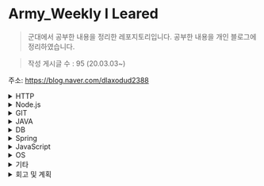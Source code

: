 # Army_Weekly I Leared
>군대에서 공부한 내용을 정리한 레포지토리입니다.
공부한 내용을 개인 블로그에 정리하였습니다.

>작성 게시글 수 : 95  (20.03.03~)

주소: https://blog.naver.com/dlaxodud2388
<details>
<summary>HTTP</summary>
<div markdown="1">
  
## 1. HTTP
URL 문법과 구조, 단축 URL : https://blog.naver.com/dlaxodud2388/221902637855  

TCP 커넥션 - TCP세그먼트와 IP 패킷 : https://blog.naver.com/dlaxodud2388/221909155973

TCP 커넥션 - TCP 커넥션 유지 : https://blog.naver.com/dlaxodud2388/221909561025 

HTTP 트랜잭션 지연과 커넥션 관리: https://blog.naver.com/dlaxodud2388/221911833454

HTTP/1.0+의 Keep-Alive 커넥션, HTTP/1.1의 지속 커넥션과 파이프라인 커넥션: https://blog.naver.com/dlaxodud2388/221914655332

쿠키 - 세션쿠키(Session Cookie), 지속쿠키(Persistent Cookie) : https://blog.naver.com/dlaxodud2388/221917137726

[HTTP] 콘텐츠 인코딩(Content-Encoding), Accept-Encoding 헤더 : https://blog.naver.com/dlaxodud2388/221928144324

[HTTP] 전송 인코딩과 청크 인코딩 : https://m.blog.naver.com/dlaxodud2388/221929856397

HTTP 응답코드 413(PayloadTooLargeError: request entity too large) 원인, 해결 : https://dlaxodud2388.blog.me/222007509565

[HTTP] TCP커넥션의 핸드셰이크와 TCP커넥션 핸드셰이크의 지연 : https://dlaxodud2388.blog.me/222034025759

[HTTP] 편승(piggyback)확인응답과 확인 응답 지연 : https://dlaxodud2388.blog.me/222034044640

[HTTP] TCP의 느린 시작 : https://dlaxodud2388.blog.me/222034054487

[HTTP] 504 Gateway Timeout을 발생시킬 수 있는 Keep-Alive와 멍청한(dumb) 프락시 : https://dlaxodud2388.blog.me/222042540929

HTTP 응답코드 404 (Not Found) 오류 : https://dlaxodud2388.blog.me/222094707066

[HTTP] 같은 리소스를 새로고침하면 왜 상태코드가 200이 아닌 304가 나올까? (HTTP상태코드 200과 304의 차이점) : https://dlaxodud2388.blog.me/222096928136

  
</div>
</details>


<details>
<summary>Node.js</summary>
<div markdown="1">
  
## 2. Node.js
[Node.js] Cheerio-httpcli와 jsdom을 이용한 간단한 크롤링 : https://blog.naver.com/dlaxodud2388/221964793185
  
[Node.js] 서버사이드 템플릿 엔진 EJS : https://blog.naver.com/dlaxodud2388/222111402593
  
[Node.js] bcryptjs모듈 사용, 단점(bcrypt 모듈 설치가 안될 때) : https://blog.naver.com/dlaxodud2388/222111435862
  
[Node.js] Kakao API를 이용하여 지도 띄우기 : https://blog.naver.com/dlaxodud2388/222112124693  
  
[Node.js] dotenv 사용법 (Node.js 기반 환경변수 사용) : https://blog.naver.com/dlaxodud2388/222112141894  
  
[Node.js] passport-kakao모듈을 이용한 Kakao 소셜 로그인 구현하기 : https://blog.naver.com/dlaxodud2388/222128029071
  
[Node.js] Ajax를 이용한 비동기 통신 : https://blog.naver.com/dlaxodud2388/222158985691
  
[Node.js] 콜백 헬(callback hell)과 프로미스(Promise) : https://blog.naver.com/dlaxodud2388/222162200994
  
[Node.js] qrcode 모듈을 이용한 QRcode 생성 : https://blog.naver.com/dlaxodud2388/222167369800
  
[Node.js] Express 서버 성능 향상을 위한 Gzip 적용 : https://blog.naver.com/dlaxodud2388/222188619485
  
[Node.js] Node.js 서버 성능 개선을 위한 클러스터링(Clustering) : https://blog.naver.com/dlaxodud2388/222196528936
  
[Node.js] Node.js 는 정말 싱글스레드일까? : https://blog.naver.com/dlaxodud2388/222211896601
  
[Node.js] libuv의 이벤트 루프(Event Loop)에 대해 알아보자! : https://blog.naver.com/dlaxodud2388/222218703957
  
[Node.js] setTimeout(), setImmediate(), process.nextTick()의 차이점 : https://blog.naver.com/dlaxodud2388/222229554720
  
[Node.js] V8 엔진의 메모리 구조와 가비지 컬렉션(Garbage Collection)의 동작원리 : https://blog.naver.com/dlaxodud2388/222307876737
  
</div>
</details>


  
<details>
<summary>GIT</summary>
<div markdown="1">
  
  ## 3. GIT
[GIT] 로컬 저장소와 github 원격 저장소 연동하기, 최초 커밋(commit)+푸시(push)하기 : https://blog.naver.com/dlaxodud2388/221967035375

[GIT] git add 취소하기 : https://blog.naver.com/dlaxodud2388/221967285595

[GIT] git commit 취소하기 : https://blog.naver.com/dlaxodud2388/221968546308

[GIT] git push 취소하기 : https://blog.naver.com/dlaxodud2388/221968648162

[Git 오류] Git pull 충돌시 해결방법(Your local changes would be overwritten by merge.) : https://blog.naver.com/dlaxodud2388/221969611951

[Git 오류] ![rejected] master -> master (fetch first) 에러 해결방법 : https://m.blog.naver.com/dlaxodud2388/221972440239

[GIT] Git의 동작 원리 : https://blog.naver.com/dlaxodud2388/222321875323
  
</div>
</details>

<details>
<summary>JAVA</summary>
<div markdown="1">

## 4. Java

[Java] 일정하지 않은 개수의 매개변수 (parameter ...) : https://dlaxodud2388.blog.me/221946366561

[Java] 상속(extends) : https://m.blog.naver.com/dlaxodud2388/221956914076

[Java 오류] 오버라이딩시 Unresolved compilation problem:  The return type is incompatible with... : https://blog.naver.com/dlaxodud2388/221965763562

[Java 오류] java.lang.NullPointerException : https://dlaxodud2388.blog.me/221985293264

[Java 오류] java.lang.IndexOutOfBoundsException 오류 : https://dlaxodud2388.blog.me/222006889384


</div>
</details>

<details>
<summary>DB</summary>
<div markdown="1">
  
  ## 5. DB
[Mysql 오류] Error Code: 1175. You are using safe update mode and you tried to update... 해결 : https://dlaxodud2388.blog.me/222014713660

[Mysql 오류] Error Code: 1046. No database selected Select the default DB to be used by... 해결 : https://dlaxodud2388.blog.me/222014717774

[Mysql] Auto_increment 재정렬 : https://dlaxodud2388.blog.me/222014734195

[Mysql 오류] Error Code: 1175, Error Code: 1046 해결 : https://blog.naver.com/dlaxodud2388/222122607300
</div>
</details>

<details>
<summary>Spring</summary>
<div markdown="1">
  
## 6. Spring
[Spring] DAO 리팩토링과 템플릿 메서드 패턴(Template method pattern), 팩토리 메서드 패턴(Factory method pattern) : https://dlaxodud2388.blog.me/222057027432
***
[Spring] System.out.println()을 이용한 디버그용 로그가 서버 성능에 미치는 영향과 해결방법 : https://dlaxodud2388.blog.me/222084116507
***

</div>
</details>

<details>
<summary>JavaScript</summary>
<div markdown="1">
  
  ## 7. JavaScript
[JavaScript] 팩토리 메서드 패턴(factory method pattern) : https://dlaxodud2388.blog.me/222057026591

[JavaScript] 자바스크립트 호이스팅의 동작 원리와 let, var 변수선언방식의 차이점 : https://blog.naver.com/dlaxodud2388/222129465156
  
[JavaScript] 콜 스택(Call Stack)과 실행 컨텍스트(Execution Context) : https://blog.naver.com/dlaxodud2388/222132114552  
  
[JavaScript] Array.prototype의 map(), reduce(), filter() : https://blog.naver.com/dlaxodud2388/222133783184
  
[JavaScript] Array.prototype.forEach() 메서드: https://blog.naver.com/dlaxodud2388/222134821490
  
[JavaScript] Set, 특정 데이터타입만 Set에 저장하기 : https://blog.naver.com/dlaxodud2388/222149122128
  
[JavaScript] 자바스크립트의 프로토타입을 이용한 상속 구현 : https://blog.naver.com/dlaxodud2388/222150072763
  
[JavaScript] ES6의 Class키워드의 동작원리에 대해 알아보자. : https://blog.naver.com/dlaxodud2388/222150133429
  
[JavaScript] 클로저(closure)의 개념과 클로저를 이용한 캡슐화(encapsulation) :  https://blog.naver.com/dlaxodud2388/222150877668
  
[JavaScript] 명시적 변수와 암묵적 전역 변수 : https://blog.naver.com/dlaxodud2388/222154600907
  
[JavaScript] strict mode(use strict) : https://blog.naver.com/dlaxodud2388/222154621203
  
[JavaScript] Lexical Scope(static scope)와 Dynamic Scope : https://blog.naver.com/dlaxodud2388/222164234610
  
[JavaScript] eval()사용을 피해야 하는 이유 : https://blog.naver.com/dlaxodud2388/222164268980
  
[JavaScript 오류] 'RangeError : Maxmum call stack size exceeded' 발생원인 및 해결 : https://blog.naver.com/dlaxodud2388/222187409586
  
[JavaScript] ('b'+'a'+ +'a'+'a').toLowerCase() 가 왜 "banana"일까? : https://blog.naver.com/dlaxodud2388/222189731481
  
[JavaScript] 이터레이터(Iterator)와 배열(Array)의 차이점 : https://blog.naver.com/dlaxodud2388/222204370243
  
[JavaScript] Spread 연산자와 Rest 파라미터 : https://blog.naver.com/dlaxodud2388/222206547420
  
[JavaScript] 실행 컨텍스트(Execution Context)를 통해 알아본 호이스팅(Hoisting) 현상의 발생 원인과 이를 통한 let과 var의 차이 : https://blog.naver.com/dlaxodud2388/222238394694
  
[JavaScript] 추상 구문 트리(Abstract Syntax Tree) : https://blog.naver.com/dlaxodud2388/222260114774
  
[JavaScript] 자바스크립트 엔진들의 히든 클래스(Hidden Class)개념과 코드 실행 최적화를 위한 인라인 캐싱(Inline Caching) : https://blog.naver.com/dlaxodud2388/222263604696
  
[JavaScript] const 를 이용한 변수 선언은 정말 값이 변하지 않을까? : https://blog.naver.com/dlaxodud2388/222267766717
  
[JavaScript] TDZ(Temporal Dead Zone) : https://blog.naver.com/dlaxodud2388/222284235839
  
</div>
</details>

<details>
<summary>OS</summary>
<div markdown="1">

  ## 8. OS
[OS] 부트스트랩 로더(Bootstrap Loader) : https://dlaxodud2388.blog.me/222105963737

[OS] 인터럽트(Interrupt)와 인터럽트 서비스 루틴(Interrupt Service Routine) : https://dlaxodud2388.blog.me/222105999484

[OS] 시스템 콜 (System Call) : https://dlaxodud2388.blog.me/222109716596

[OS] 프로세스 상태(Process State) : https://blog.naver.com/dlaxodud2388/222122625579
  
[OS] Context Switching Overhead (문맥교환 오버헤드) : https://blog.naver.com/dlaxodud2388/222157287867
  
[OS] 스케줄링 알고리즘 SJF : https://blog.naver.com/dlaxodud2388/222162155941
  
[OS] Priority Scheduling(우선순위 스케줄링) : https://blog.naver.com/dlaxodud2388/222164268980
  
[OS] RR(Round-Robin)스케줄링 : https://blog.naver.com/dlaxodud2388/222166315601
  
[OS] 임계구역(Critical-Section)문제 해결과 세마포어(Semaphore) : https://blog.naver.com/dlaxodud2388/222201325948
  
[OS] 자원 할당 그래프(Resource Allocation Graph) : https://blog.naver.com/dlaxodud2388/222243568457
  
[OS] 교착상태(DeadLock)와 교착상태의 해결방법 : https://blog.naver.com/dlaxodud2388/222248445474
  
[OS] 메모리 낭비 방지를 위한 동적 적재(Dynamic Loading), 동적 연결(Dynamic Linking), 스와핑(Swapping) : https://blog.naver.com/dlaxodud2388/222375954613
  
[OS] 외부 메모리 단편화(External Fragmentation)과 연속 메모리 할당방식 최초적합(First-fit) 최적적합(Best-fit) 최악적합(Worst-fit) : https://blog.naver.com/dlaxodud2388/222399647477
  
</div>
</details>

<details>
<summary>기타</summary>
<div markdown="1">
  
  ## 9. 기타
[오류모음] npm : 'npm' 용어가 cmdlet, 함수, 스크립트 파일 또는 실행할 수 있는 프로그램 이름으로 인식되지 않습니다... : https://dlaxodud2388.blog.me/222102392025
***
[기타] Github 프로필에 방문자 수 띄우기 : https://dlaxodud2388.blog.me/222105311346
***
  
</div>
</details>

<details>
<summary>회고 및 계획</summary>
<div markdown="1">
  
## 10. 회고 및 계획
입대 : https://dlaxodud2388.blog.me/221824806038
***
(2020) 3.03 ~ 4.11 : https://dlaxodud2388.blog.me/221903697140
***
(2020) 4.12 ~ 4.26 : https://dlaxodud2388.blog.me/221930603538
***
(2020) 4.27 ~ 5.20 : https://dlaxodud2388.blog.me/221971888708
***
(2020) 5.21 ~ 7.05 : https://dlaxodud2388.blog.me/222021748374
***
(2020) 7.06 ~ 9.20 : https://dlaxodud2388.blog.me/222094712256
***
(2020) 9.21 ~ 11.13 : https://blog.naver.com/dlaxodud2388/222143390637
***
(2020) 2020년 회고 : https://blog.naver.com/dlaxodud2388/222183171412
***
(2021) 01.01 ~ 02.15 :https://blog.naver.com/dlaxodud2388/222244875767
***
(2021) 02.16 ~ 03.28 : https://blog.naver.com/dlaxodud2388/222290788654
  
</div>
</details>







